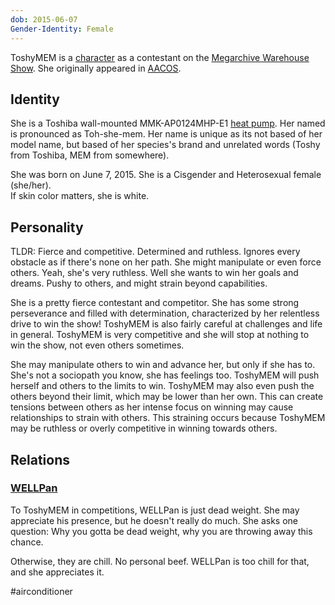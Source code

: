 ```yaml
---
dob: 2015-06-07
Gender-Identity: Female
---
```

ToshyMEM is a [character](Characters.md) as a contestant on the [Megarchive Warehouse Show](../../../Megarchive%20Warehouse%20Show/Megarchive%20Warehouse%20Show.md). She originally appeared in [AACOS](../../../Megarchive%20Warehouse%20Show/AACOS.md).


## Identity

She is a Toshiba wall-mounted MMK-AP0124MHP-E1 [heat pump](../../Species/Air%20Conditioners.md). Her named is pronounced as Toh-she-mem. Her name is unique as its not based of her model name, but based of her species's brand and unrelated words (Toshy from Toshiba, MEM from somewhere).

She was born on June 7, 2015. She is a Cisgender and Heterosexual female (she/her).  
If skin color matters, she is white.

## Personality

TLDR: Fierce and competitive. Determined and ruthless. Ignores every obstacle as if there's none on her path. She might manipulate or even force others. Yeah, she's very ruthless. Well she wants to win her goals and dreams. Pushy to others, and might strain beyond capabilities.

She is a pretty fierce contestant and competitor. She has some strong perseverance and filled with determination, characterized by her relentless drive to win the show! ToshyMEM is also fairly careful at challenges and life in general. ToshyMEM is very competitive and she will stop at nothing to win the show, not even others sometimes. 

She may manipulate others to win and advance her, but only if she has to. She's not a sociopath you know, she has feelings too. ToshyMEM will push herself and others to the limits to win. ToshyMEM may also even push the others beyond their limit, which may be lower than her own. This can create tensions between others as her intense focus on winning may cause relationships to strain with others. This straining occurs because ToshyMEM may be ruthless or overly competitive in winning towards others.


## Relations

### [WELLPan](WELLPan.md)
To ToshyMEM in competitions, WELLPan is just dead weight. She may appreciate his presence, but he doesn't really do much. She asks one question: Why you gotta be dead weight, why you are throwing away this chance.

Otherwise, they are chill. No personal beef. WELLPan is too chill for that, and she appreciates it.


#airconditioner
